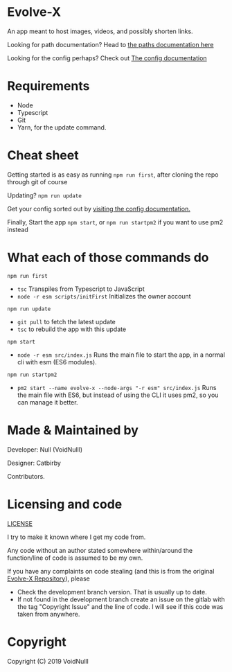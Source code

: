 # Evolve-X
An app meant to host images, videos, and possibly shorten links.

Looking for path documentation? Head to [the paths documentation here](./Paths.md)

Looking for the config perhaps? Check out [The config documentation](./Config.md)

# Requirements

- Node
- Typescript
- Git
- Yarn, for the update command.

# Cheat sheet

Getting started is as easy as running `npm run first`, after cloning the repo through git of course

Updating? `npm run update`

Get your config sorted out by [visiting the config documentation.](./Config.md)

Finally, Start the app `npm start`, or `npm run startpm2` if you want to use pm2 instead

# What each of those commands do

`npm run first`
- `tsc` Transpiles from Typescript to JavaScript
- `node -r esm scripts/initFirst` Initializes the owner account

`npm run update`
- `git pull` to fetch the latest update
- `tsc` to rebuild the app with this update

`npm start`
- `node -r esm src/index.js` Runs the main file to start the app, in a normal cli with esm (ES6 modules).

`npm run startpm2`
- `pm2 start --name evolve-x --node-args "-r esm" src/index.js` Runs the main file with ES6, but instead of using the CLI it uses pm2, so you can manage it better.

# Made & Maintained by

Developer: Null (VoidNulll)

Designer: Catbirby

Contributors.

# Licensing and code

[LICENSE](https://www.gnu.org/licenses/agpl-3.0.html)

I try to make it known where I get my code from.

Any code without an author stated somewhere within/around the function/line of code is assumed to be my own.

If you have any complaints on code stealing (and this is from the original [Evolve-X Repository](https://gitlab.com/evolve-x/evolve-x)), please

- Check the development branch version. That is usually up to date.
- If not found in the development branch create an issue on the gitlab with the tag "Copyright Issue" and the line of code. I will see if this code was taken from anywhere.

# Copyright

Copyright (C) 2019 VoidNulll
